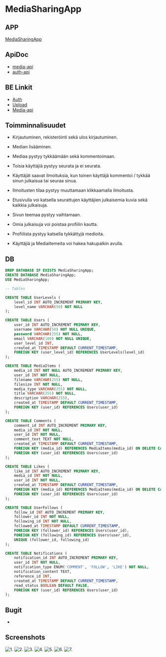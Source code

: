 
# MediaSharingApp


## APP

[MediaSharingApp](http://10.120.32.91/)


## ApiDoc

* [media-api](http://10.120.32.91/media-api/)
* [auth-api](http://10.120.32.91/auth-api/)

## BE Linkit

* [Auth](http://10.120.32.91/auth-api/api/v1)
* [Upload](http://10.120.32.91/upload-api/api/v1)
* [Media-api](http://10.120.32.91/media-api/api/v1)


## Toimminnalisuudet

* Kirjautuminen, rekisteröinti sekä ulos kirjautuminen.

* Median lisääminen.

* Mediaa pystyy tykkäämään sekä kommentoimaan.

* Toisia käyttäjiä pystyy seurata ja ei seurata.

* Käyttäjät saavat ilmoituksia, kun toinen käyttäjä kommentoi / tykkää sinun julkaisua tai seuraa sinua.

* Ilmoitusten tilaa pystyy muuttamaan klikkaamalla ilmoitusta.

* Etusivulla voi katsella seurattujen käyttäjien julkaisemia kuvia sekä kaikkia julkaisuja.

* Sivun teemaa pystyy vaihtamaan.

* Omia julkaisuja voi poistaa profiilin kautta.

* Profiilista pystyy katsella tykkättyjä medioita.

* Käyttäjiä ja MediaItemeita voi hakea hakupalkin avulla.

## DB

```sql
DROP DATABASE IF EXISTS MediaSharingApp;
CREATE DATABASE MediaSharingApp;
USE MediaSharingApp;

-- Tables

CREATE TABLE UserLevels (
    level_id INT AUTO_INCREMENT PRIMARY KEY,
    level_name VARCHAR(50) NOT NULL
);

CREATE TABLE Users (
    user_id INT AUTO_INCREMENT PRIMARY KEY,
    username VARCHAR(50) NOT NULL UNIQUE,
    password VARCHAR(255) NOT NULL,
    email VARCHAR(100) NOT NULL UNIQUE,
    user_level_id INT,
    created_at TIMESTAMP DEFAULT CURRENT_TIMESTAMP,
    FOREIGN KEY (user_level_id) REFERENCES UserLevels(level_id)
);

CREATE TABLE MediaItems (
    media_id INT NOT NULL AUTO_INCREMENT PRIMARY KEY,
    user_id INT NOT NULL,
    filename VARCHAR(255) NOT NULL,
    filesize INT NOT NULL,
    media_type VARCHAR(255) NOT NULL,
    title VARCHAR(255) NOT NULL,
    description VARCHAR(255),
    created_at TIMESTAMP DEFAULT CURRENT_TIMESTAMP,
    FOREIGN KEY (user_id) REFERENCES Users(user_id)
);

CREATE TABLE Comments (
    comment_id INT AUTO_INCREMENT PRIMARY KEY,
    media_id INT NOT NULL,
    user_id INT NOT NULL,
    comment_text TEXT NOT NULL,
    created_at TIMESTAMP DEFAULT CURRENT_TIMESTAMP,
    FOREIGN KEY (media_id) REFERENCES MediaItems(media_id) ON DELETE CASCADE,
    FOREIGN KEY (user_id) REFERENCES Users(user_id)
);

CREATE TABLE Likes (
    like_id INT AUTO_INCREMENT PRIMARY KEY,
    media_id INT NOT NULL,
    user_id INT NOT NULL,
    created_at TIMESTAMP DEFAULT CURRENT_TIMESTAMP,
    FOREIGN KEY (media_id) REFERENCES MediaItems(media_id) ON DELETE CASCADE,
    FOREIGN KEY (user_id) REFERENCES Users(user_id)
);

CREATE TABLE UserFollows (
    follow_id INT AUTO_INCREMENT PRIMARY KEY,
    follower_id INT NOT NULL,
    following_id INT NOT NULL,
    followed_at TIMESTAMP DEFAULT CURRENT_TIMESTAMP,
    FOREIGN KEY (follower_id) REFERENCES Users(user_id),
    FOREIGN KEY (following_id) REFERENCES Users(user_id),
    UNIQUE (follower_id, following_id)
);

CREATE TABLE Notifications (
    notification_id INT AUTO_INCREMENT PRIMARY KEY,
    user_id INT NOT NULL,
    notification_type ENUM('COMMENT', 'FOLLOW', 'LIKE') NOT NULL,
    notification_content TEXT,
    reference_id INT,
    created_at TIMESTAMP DEFAULT CURRENT_TIMESTAMP,
    read_status BOOLEAN DEFAULT FALSE,
    FOREIGN KEY (user_id) REFERENCES Users(user_id)
);
```

## Bugit

-


## Screenshots

![1.](ss/IMG_6972.jpg)
![2.](ss/IMG_6973.jpg)
![3.](ss/IMG_6974.jpg)
![4.](ss/IMG_6975.jpg)
![5.](ss/IMG_6976.jpg)
![6.](ss/IMG_6977.jpg)
![7.](ss/IMG_6978.jpg)

